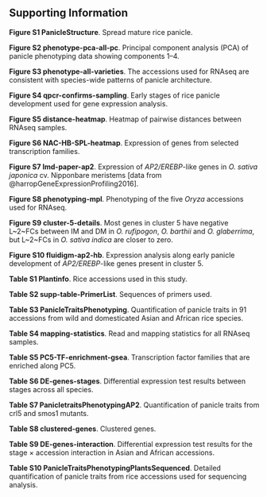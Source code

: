 ## Supporting Information

**Figure S1 PanicleStructure**.
Spread mature rice panicle.

**Figure S2 phenotype-pca-all-pc**.
Principal component analysis (PCA) of panicle phenotyping data showing components 1–4.

**Figure S3 phenotype-all-varieties**.
The accessions used for RNAseq are consistent with species-wide patterns of panicle architecture.

**Figure S4 qpcr-confirms-sampling**.
Early stages of rice panicle development used for gene expression analysis.

**Figure S5 distance-heatmap**.
Heatmap of pairwise distances between RNAseq samples.

**Figure S6 NAC-HB-SPL-heatmap**.
Expression of genes from selected transcription families.

**Figure S7 lmd-paper-ap2**.
Expression of *AP2/EREBP*-like genes in *O. sativa japonica* cv. Nipponbare meristems [data from @harropGeneExpressionProfiling2016].

**Figure S8 phenotyping-mpl**.
Phenotyping of the five *Oryza* accessions used for RNAseq.

**Figure S9 cluster-5-details**.
Most genes in cluster 5 have negative L~2~FCs between IM and DM in *O. rufipogon*, *O. barthii* and *O. glaberrima*, but L~2~FCs in *O. sativa indica* are closer to zero.

**Figure S10 fluidigm-ap2-hb**.
Expression analysis along early panicle development of *AP2/EREBP*-like genes present in cluster 5.

**Table S1 Plantinfo**.
Rice accessions used in this study.

**Table S2 supp-table-PrimerList**.
Sequences of primers used.

**Table S3 PanicleTraitsPhenotyping**.
Quantification of panicle traits in 91 accessions from wild and domesticated Asian and African rice species.

**Table S4 mapping-statistics**.
Read and mapping statistics for all RNAseq samples.

**Table S5 PC5-TF-enrichment-gsea**.
Transcription factor families that are enriched along PC5.

**Table S6 DE-genes-stages**.
Differential expression test results between stages across all species.

**Table S7 PanicletraitsPhenotypingAP2**.
Quantification of panicle traits from crl5 and smos1 mutants.

**Table S8 clustered-genes**.
Clustered genes.

**Table S9 DE-genes-interaction**.
Differential expression test results for the stage × accession interaction in Asian and African accessions.

**Table S10 PanicleTraitsPhenotypingPlantsSequenced**.
Detailed quantification of panicle traits from rice accessions used for sequencing analysis.
